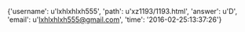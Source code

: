 {'username': u'lxhlxhlxh555', 'path': u'xz1193/1193.html', 'answer': u'D', 'email': u'lxhlxhlxh555@gmail.com', 'time': '2016-02-25:13:37:26'}